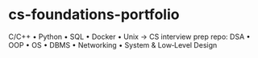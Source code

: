 # cs-foundations-portfolio
C/C++ • Python • SQL • Docker • Unix → CS interview prep repo: DSA • OOP • OS • DBMS • Networking • System &amp; Low‑Level Design
